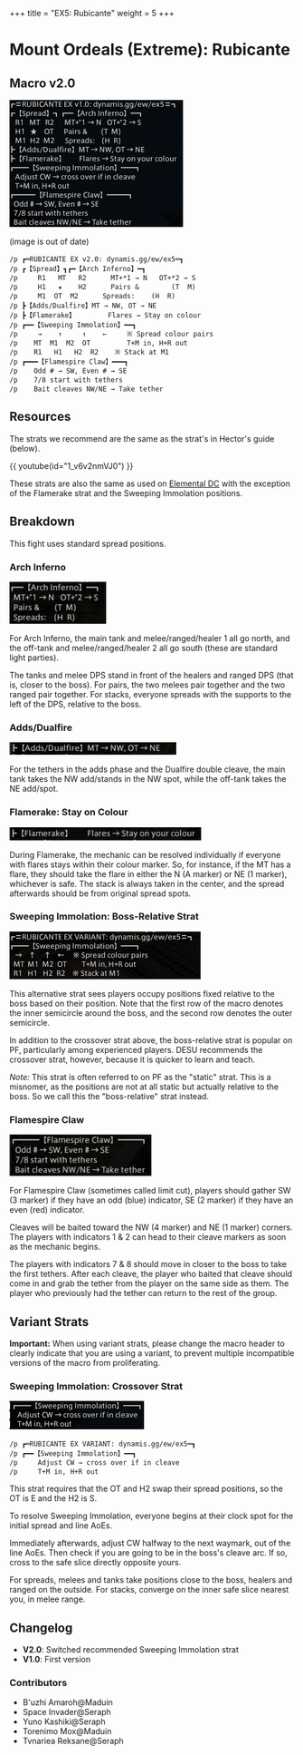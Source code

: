+++
title = "EX5: Rubicante"
weight = 5
+++
# Mount Ordeals (Extreme): Rubicante
## Macro v2.0

![](macro.png)

(image is out of date)

```
/p ┏═RUBICANTE EX v2.0: dynamis.gg/ew/ex5═┓
/p ┏【Spread】┓┏━【Arch Inferno】━┓
/p     R1   MT   R2      MT+*1 → N   OT+*2 → S
/p     H1   ★    H2      Pairs &        (T  M)
/p     M1  OT  M2      Spreads:    (H  R)
/p ┣【Adds/Dualfire】MT → NW, OT → NE
/p ┣【Flamerake】        Flares → Stay on colour
/p ┏━━【Sweeping Immolation】━━┓
/p     →    ↑     ↑    ←     ※ Spread colour pairs
/p    MT  M1  M2  OT         T+M in, H+R out
/p    R1   H1   H2  R2    ※ Stack at M1
/p ┏━━━【Flamespire Claw】━━━┓
/p    Odd # → SW, Even # → SE
/p    7/8 start with tethers
/p    Bait cleaves NW/NE → Take tether
```

## Resources

The strats we recommend are the same as the strat's in Hector's guide (below).

{{ youtube(id="1_v6v2nmVJ0") }}

These strats are also the same as used on [Elemental DC](https://tuufless.github.io/FFXIV-Elemental-Raid-Macros/6.0_endwalker/extreme_trials/rubicante/) with the exception of the Flamerake strat and the Sweeping Immolation positions.

## Breakdown

This fight uses standard spread positions.

### Arch Inferno

![](arch-inferno.png)

For Arch Inferno, the main tank and melee/ranged/healer 1 all go north, and the off-tank and melee/ranged/healer 2 all go south (these are standard light parties).

The tanks and melee DPS stand in front of the healers and ranged DPS (that is, closer to the boss).
For pairs, the two melees pair together and the two ranged pair together.
For stacks, everyone spreads with the supports to the left of the DPS, relative to the boss.

### Adds/Dualfire

![](tanks.png)

For the tethers in the adds phase and the Dualfire double cleave, the main tank takes the NW add/stands in the NW spot, while the off-tank takes the NE add/spot.

### Flamerake: Stay on Colour

![](flamerake.png)

During Flamerake, the mechanic can be resolved individually if everyone with flares stays within their colour marker.
So, for instance, if the MT has a flare, they should take the flare in either the N (A marker) or NE (1 marker), whichever is safe.
The stack is always taken in the center, and the spread afterwards should be from original spread spots.

### Sweeping Immolation: Boss-Relative Strat

![](sweeping.png)

This alternative strat sees players occupy positions fixed relative to the boss based on their position.
Note that the first row of the macro denotes the inner semicircle around the boss,
and the second row denotes the outer semicircle.

In addition to the crossover strat above, the boss-relative strat is popular on PF, particularly among experienced players.
DESU recommends the crossover strat, however, because it is quicker to learn and teach.

*Note:* This strat is often referred to on PF as the "static" strat.
This is a misnomer, as the positions are not at all static but actually relative to the boss.
So we call this the "boss-relative" strat instead.

### Flamespire Claw
![](flamespire.png)

For Flamespire Claw (sometimes called limit cut), players should gather SW (3 marker) if they have an odd (blue) indicator, SE (2 marker) if they have an even (red) indicator.

Cleaves will be baited toward the NW (4 marker) and NE (1 marker) corners.
The players with indicators 1 & 2 can head to their cleave markers as soon as the mechanic begins.

The players with indicators 7 & 8 should move in closer to the boss to take the first tethers.
After each cleave, the player who baited that cleave should come in and grab the tether from the player on the same side as them.
The player who previously had the tether can return to the rest of the group.

## Variant Strats

**Important:** When using variant strats, please change the macro header to clearly indicate that you are using a variant, to prevent multiple incompatible versions of the macro from proliferating.

### Sweeping Immolation: Crossover Strat

![](sweeping-variant.png)

```
/p ┏═RUBICANTE EX VARIANT: dynamis.gg/ew/ex5═┓
/p ┏━━【Sweeping Immolation】━━┓
/p     Adjust CW → cross over if in cleave
/p     T+M in, H+R out
```

This strat requires that the OT and H2 swap their spread positions, so the OT is E and the H2 is S.

To resolve Sweeping Immolation, everyone begins at their clock spot for the initial spread and line AoEs.

Immediately afterwards, adjust CW halfway to the next waymark, out of the line AoEs.
Then check if you are going to be in the boss's cleave arc.
If so, cross to the safe slice directly opposite yours.

For spreads, melees and tanks take positions close to the boss, healers and ranged on the outside.
For stacks, converge on the inner safe slice nearest you, in melee range.

## Changelog

* **V2.0**: Switched recommended Sweeping Immolation strat
* **V1.0**: First version

### Contributors

* B'uzhi Amaroh@Maduin
* Space Invader@Seraph
* Yuno Kashiki@Seraph
* Torenimo Mox@Maduin
* Tvnariea Reksane@Seraph

